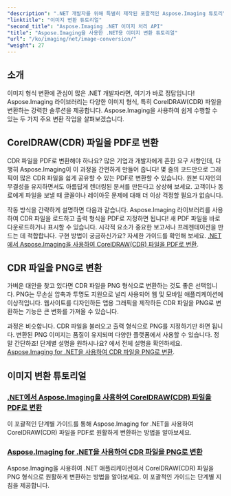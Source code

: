 ```yaml
---
"description": ".NET 개발자를 위해 특별히 제작된 포괄적인 Aspose.Imaging 튜토리얼을 통해 CorelDRAW(CDR) 파일을 PDF 및 PNG로 변환하는 방법을 쉽게 알아보세요."
"linktitle": "이미지 변환 튜토리얼"
"second_title": "Aspose.Imaging .NET 이미지 처리 API"
"title": "Aspose.Imaging을 사용한 .NET용 이미지 변환 튜토리얼"
"url": "/ko/imaging/net/image-conversion/"
"weight": 27
---
```


## 소개

이미지 형식 변환에 관심이 많은 .NET 개발자라면, 여기가 바로 정답입니다! Aspose.Imaging 라이브러리는 다양한 이미지 형식, 특히 CorelDRAW(CDR) 파일을 변환하는 강력한 솔루션을 제공합니다. Aspose.Imaging을 사용하여 쉽게 수행할 수 있는 두 가지 주요 변환 작업을 살펴보겠습니다.

## CorelDRAW(CDR) 파일을 PDF로 변환

CDR 파일을 PDF로 변환해야 하나요? 많은 기업과 개발자에게 흔한 요구 사항인데, 다행히 Aspose.Imaging이 이 과정을 간편하게 만들어 줍니다! 몇 줄의 코드만으로 그래픽이 많은 CDR 파일을 쉽게 공유할 수 있는 PDF로 변환할 수 있습니다. 원본 디자인의 무결성을 유지하면서도 아름답게 렌더링된 문서를 만든다고 상상해 보세요. 고객이나 동료에게 파일을 보낼 때 글꼴이나 레이아웃 문제에 대해 더 이상 걱정할 필요가 없습니다. 

작동 방식을 간략하게 설명하면 다음과 같습니다. Aspose.Imaging 라이브러리를 사용하여 CDR 파일을 로드하고 출력 형식을 PDF로 지정하면 됩니다! 새 PDF 파일을 바로 다운로드하거나 표시할 수 있습니다. 시각적 요소가 중요한 보고서나 프레젠테이션을 만드는 데 적합합니다. 구현 방법이 궁금하신가요? 자세한 가이드를 확인해 보세요. [.NET에서 Aspose.Imaging을 사용하여 CorelDRAW(CDR) 파일을 PDF로 변환](./convert-cdr-files-to-pdf/).

## CDR 파일을 PNG로 변환

가벼운 대안을 찾고 있다면 CDR 파일을 PNG 형식으로 변환하는 것도 좋은 선택입니다. PNG는 무손실 압축과 투명도 지원으로 널리 사용되어 웹 및 모바일 애플리케이션에 이상적입니다. 웹사이트를 디자인하든 앱용 그래픽을 제작하든 CDR 파일을 PNG로 변환하는 기능은 큰 변화를 가져올 수 있습니다.

과정은 비슷합니다. CDR 파일을 불러오고 출력 형식으로 PNG를 지정하기만 하면 됩니다. 변환된 PNG 이미지는 품질이 유지되며 다양한 플랫폼에서 사용할 수 있습니다. 정말 간단하죠! 단계별 설명을 원하시나요? 에서 전체 설명을 확인하세요. [Aspose.Imaging for .NET을 사용하여 CDR 파일을 PNG로 변환](./convert-cdr-files-to-png/).

## 이미지 변환 튜토리얼
### [.NET에서 Aspose.Imaging을 사용하여 CorelDRAW(CDR) 파일을 PDF로 변환](./convert-cdr-files-to-pdf/)
이 포괄적인 단계별 가이드를 통해 Aspose.Imaging for .NET을 사용하여 CorelDRAW(CDR) 파일을 PDF로 원활하게 변환하는 방법을 알아보세요.
### [Aspose.Imaging for .NET을 사용하여 CDR 파일을 PNG로 변환](./convert-cdr-files-to-png/)
Aspose.Imaging을 사용하여 .NET 애플리케이션에서 CorelDRAW(CDR) 파일을 PNG 형식으로 원활하게 변환하는 방법을 알아보세요. 이 포괄적인 가이드는 단계별 지침을 제공합니다.